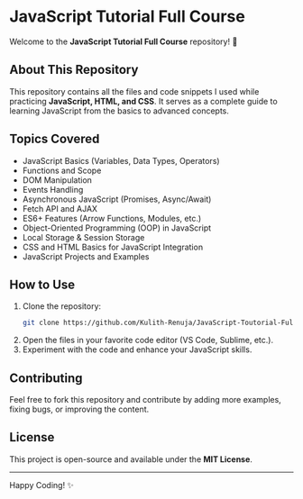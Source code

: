 # JavaScript Tutorial Full Course

Welcome to the **JavaScript Tutorial Full Course** repository! 🚀

## About This Repository
This repository contains all the files and code snippets I used while practicing **JavaScript, HTML, and CSS**. It serves as a complete guide to learning JavaScript from the basics to advanced concepts.

## Topics Covered
- JavaScript Basics (Variables, Data Types, Operators)
- Functions and Scope
- DOM Manipulation
- Events Handling
- Asynchronous JavaScript (Promises, Async/Await)
- Fetch API and AJAX
- ES6+ Features (Arrow Functions, Modules, etc.)
- Object-Oriented Programming (OOP) in JavaScript
- Local Storage & Session Storage
- CSS and HTML Basics for JavaScript Integration
- JavaScript Projects and Examples

## How to Use
1. Clone the repository:
   ```sh
   git clone https://github.com/Kulith-Renuja/JavaScript-Toutorial-Full-Course.git
   ```
2. Open the files in your favorite code editor (VS Code, Sublime, etc.).
3. Experiment with the code and enhance your JavaScript skills.

## Contributing
Feel free to fork this repository and contribute by adding more examples, fixing bugs, or improving the content.

## License
This project is open-source and available under the **MIT License**.

---
Happy Coding! ✨

